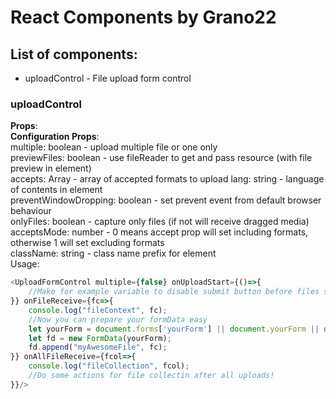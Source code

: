 # React Components by Grano22

## List of components:
* uploadControl - File upload form control

### uploadControl
**Props**:  
    **Configuration Props**:  
        multiple: boolean - upload multiple file or one only  
        previewFiles: boolean - use fileReader to get and pass resource (with file preview in element)  
        accepts: Array<string> - array of accepted formats to upload 
        lang: string - language of contents in element  
        preventWindowDropping: boolean - set prevent event from default browser behaviour  
        onlyFiles: boolean - capture only files (if not will receive dragged media)  
        acceptsMode: number - 0 means accept prop will set including formats, otherwise 1 will set excluding formats  
        className: string - class name prefix for element  
Usage:
```javascript
<UploadFormControl multiple={false} onUploadStart={()=>{
    //Make for example variable to disable submit button before files successfully = initialised (with resource)
}} onFileReceive={fc=>{
    console.log("fileContext", fc);
    //Now you can prepare your formData easy
    let yourForm = document.forms['yourForm'] || document.yourForm || document.getElementById("yourForm") || document.createElement("form");
    let fd = new FormData(yourForm);
    fd.append("myAwesomeFile", fc);
}} onAllFileReceive={fcol=>{
    console.log("fileCollection", fcol);
    //Do some actions for file collectin after all uploads!
}}/>
```